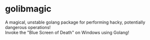 # golibmagic
<div>A magical, unstable golang package for performing hacky, potentially dangerous operations!</div>
<div>Invoke the "Blue Screen of Death" on Windows using Golang!</div>

